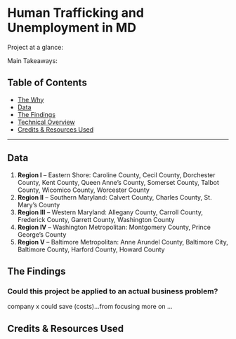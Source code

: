 # Human Trafficking and Unemployment in MD

Project at a glance: 

Main Takeaways: 

## Table of Contents

- [The Why](#data)
- [Data](#data)
- [The Findings](#thefindings)
- [Technical Overview](#technicaloverview)
- [Credits & Resources Used](#credits&resourcesused)
***

<a id='findings'></a>
## Data

1. **Region I** – Eastern Shore: Caroline County, Cecil County, Dorchester County, Kent County, Queen Anne’s County, Somerset County, Talbot County, Wicomico 
                  County, Worcester County
2. **Region II** – Southern Maryland: Calvert County, Charles County, St. Mary’s County
3. **Region III** – Western Maryland: Allegany County, Carroll County, Frederick County, Garrett County, Washington County
4. **Region IV** – Washington Metropolitan: Montgomery County, Prince George’s County
5. **Region V** – Baltimore Metropolitan: Anne Arundel County, Baltimore City, Baltimore County, Harford County, Howard County


## The Findings
### Could this project be applied to an actual business problem? 
company x could save (costs)...from focusing more on ...

## Credits & Resources Used
